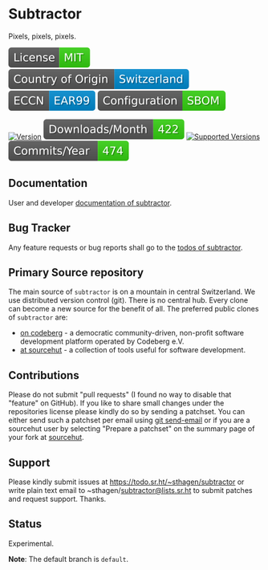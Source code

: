 # Subtractor

Pixels, pixels, pixels.

[![License](docs/badges/license-spdx-mit.svg)](https://git.sr.ht/~sthagen/subtractor/tree/default/item/LICENSE)
[![Country of Origin](docs/badges/country-of-origin-name-switzerland-neutral.svg)](https://git.sr.ht/~sthagen/subtractor/tree/default/item/COUNTRY-OF-ORIGIN)
[![Export Classification Control Number (ECCN)](docs/badges/export-control-classification-number_eccn-ear99-neutral.svg)](https://git.sr.ht/~sthagen/subtractor/tree/default/item/EXPORT-CONTROL-CLASSIFICATION-NUMBER)
[![Configuration](docs/badges/configuration-sbom.svg)](https://git.sr.ht/~sthagen/subtractor/tree/default/item/docs/third-party/README.md)

[![Version](https://img.shields.io/pypi/v/subtractor.svg?style=flat)](https://pypi.python.org/pypi/subtractor/)
[![Downloads](docs/badges/downloads-per-month.svg)](https://pepy.tech/project/subtractor)
[![Supported Versions](https://img.shields.io/pypi/pyversions/subtractor.svg?style=flat)](https://pypi.python.org/pypi/subtractor/)
[![Maintenance Status](docs/badges/commits-per-year.svg)](https://git.sr.ht/~sthagen/subtractor/log)

## Documentation

User and developer [documentation of subtractor](https://codes.dilettant.life/docs/subtractor).

## Bug Tracker

Any feature requests or bug reports shall go to the [todos of subtractor](https://todo.sr.ht/~sthagen/subtractor).

## Primary Source repository

The main source of `subtractor` is on a mountain in central Switzerland.
We use distributed version control (git).
There is no central hub.
Every clone can become a new source for the benefit of all.
The preferred public clones of `subtractor` are:

* [on codeberg](https://codeberg.org/sthagen/subtractor) - a democratic community-driven, non-profit software development platform operated by Codeberg e.V.
* [at sourcehut](https://git.sr.ht/~sthagen/subtractor) - a collection of tools useful for software development.

## Contributions

Please do not submit "pull requests" (I found no way to disable that "feature" on GitHub).
If you like to share small changes under the repositories license please kindly do so by sending a patchset.
You can either send such a patchset per email using [git send-email](https://git-send-email.io) or 
if you are a sourcehut user by selecting "Prepare a patchset" on the summary page of your fork at [sourcehut](https://git.sr.ht/).

## Support

Please kindly submit issues at https://todo.sr.ht/~sthagen/subtractor or write plain text email to ~sthagen/subtractor@lists.sr.ht to submit patches and request support. Thanks.

## Status

Experimental.

**Note**: The default branch is `default`.
